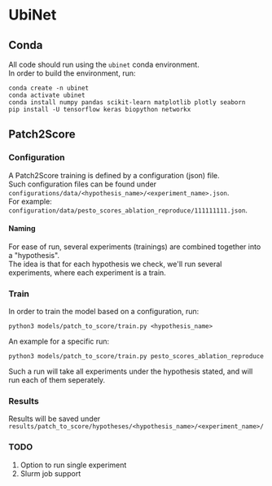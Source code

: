 # UbiNet

## Conda
All code should run using the ```ubinet``` conda environment. <br>
In order to build the environment, run:
```
conda create -n ubinet
conda activate ubinet
conda install numpy pandas scikit-learn matplotlib plotly seaborn
pip install -U tensorflow keras biopython networkx
```

## Patch2Score
### Configuration
A Patch2Score training is defined by a configuration (json) file. <br>
Such configuration files can be found under ```configurations/data/<hypothesis_name>/<experiment_name>.json```. <br>
For example: ```configuration/data/pesto_scores_ablation_reproduce/111111111.json```. <br>

#### Naming
For ease of run, several experiments (trainings) are combined together into a "hypothesis". <br>
The idea is that for each hypothesis we check, we'll run several experiments, where each experiment is a train.

### Train
In order to train the model based on a configuration, run:
```  
python3 models/patch_to_score/train.py <hypothesis_name>
```
An example for a specific run:
```
python3 models/patch_to_score/train.py pesto_scores_ablation_reproduce
```
Such a run will take all experiments under the hypothesis stated, and will run each of them seperately.

### Results
Results will be saved under ```results/patch_to_score/hypotheses/<hypothesis_name>/<experiment_name>/```

### TODO
1. Option to run single experiment
2. Slurm job support